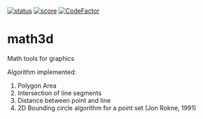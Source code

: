 [![status](https://www.code-inspector.com/project/2288/status/svg?service=github)](https://www.code-inspector.com/home)
[![score](https://www.code-inspector.com/project/2288/score/svg?service=github)](https://www.code-inspector.com/home)
[![CodeFactor](https://www.codefactor.io/repository/github/goddice/math3d/badge?service=github)](https://www.codefactor.io/repository/github/goddice/math3d)

# math3d
Math tools for graphics

Algorithm implemented:
1. Polygon Area
2. Intersection of line segments
3. Distance between point and line
4. 2D Bounding circle algorithm for a point set (Jon Rokne, 1991)
